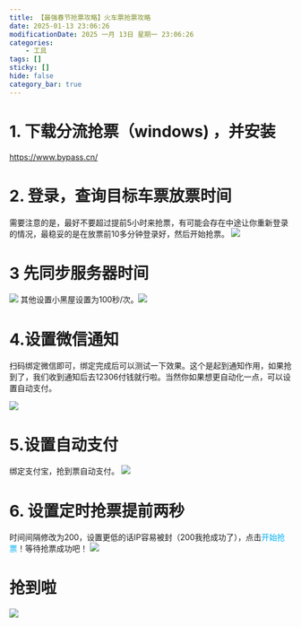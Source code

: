 ```yaml
---
title: 【最强春节抢票攻略】火车票抢票攻略
date: 2025-01-13 23:06:26
modificationDate: 2025 一月 13日 星期一 23:06:26
categories: 
	- 工具
tags: []
sticky: []
hide: false
category_bar: true
---
```


# 1. 下载分流抢票（windows) ，并安装

https://www.bypass.cn/

# 2.  登录，查询目标车票放票时间
需要注意的是，最好不要超过提前5小时来抢票，有可能会存在中途让你重新登录的情况，最稳妥的是在放票前10多分钟登录好，然后开始抢票。
![](../../imgs/Pasted%20image%2020250113231147.png)
# 3 先同步服务器时间
![](../../imgs/Pasted%20image%2020250113230630.png)
其他设置小黑屋设置为100秒/次。![](../../imgs/Pasted%20image%2020250113231508.png)


# 4.设置微信通知
扫码绑定微信即可，绑定完成后可以测试一下效果。这个是起到通知作用，如果抢到了，我们收到通知后去12306付钱就行啦。当然你如果想更自动化一点，可以设置自动支付。

![](../../imgs/Pasted%20image%2020250113231735.png)

# 5.设置自动支付

绑定支付宝，抢到票自动支付。
![](../../imgs/Pasted%20image%2020250113231928.png)
# 6. 设置定时抢票提前两秒
时间间隔修改为200，设置更低的话IP容易被封（200我抢成功了），点击<font color="#00b0f0">开始抢票</font>！等待抢票成功吧！
![](../../imgs/Pasted%20image%2020250113231359.png)

# 抢到啦

![](../../imgs/56b7445f8dd9a71eb1cd751e0030567.jpg)